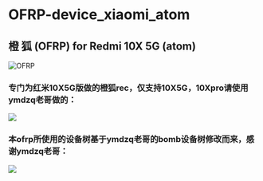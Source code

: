 # OFRP-device_xiaomi_atom
## 橙 狐 (OFRP) for Redmi 10X 5G (atom)
![OFRP](https://image.ibb.co/cTMWux/logo.jpg "OFRP")
### 专门为红米10X5G版做的橙狐rec，仅支持10X5G，10Xpro请使用ymdzq老哥做的：
[![](https://img.shields.io/badge/ymdzq-ofrp-bomb-green)](https://github.com/ymdzq/OFRP-device_xiaomi_bomb)
### 本ofrp所使用的设备树基于ymdzq老哥的bomb设备树修改而来，感谢ymdzq老哥：
[![](https://img.shields.io/badge/ymdzq的主页-blue)](https://github.com/ymdzq)
